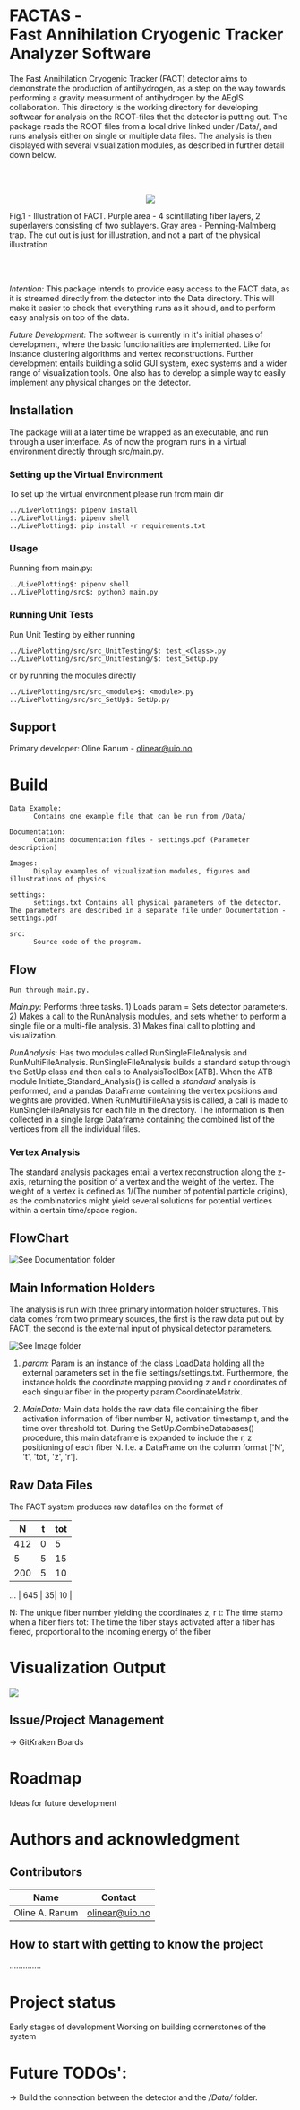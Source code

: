# FACTAS - <br> Fast Annihilation Cryogenic Tracker Analyzer Software

The Fast Annihilation Cryogenic Tracker (FACT) detector aims to demonstrate the production of antihydrogen, as a step on the way towards performing a gravity measurment of antihydrogen by the AEgIS collaboration. This directory is the working directory for developing softwear for analysis on the ROOT-files that the detector is putting out. The package reads the ROOT files from a local drive linked under /Data/, and runs analysis either on single or multiple data files. The analysis is then displayed with several visualization modules, as described in further detail down below. 

<br> <br>
<p align="center">
  <img src="Images/Figures/General_layout.png">
   <figcaption>Fig.1 - Illustration of FACT. Purple area - 4 scintillating fiber layers, 2 superlayers consisting of two sublayers. Gray area - Penning-Malmberg trap. The cut out is just for illustration, and not a part of the physical illustration</figcaption>
</p>

<br> <br>

_Intention:_ This package intends to provide easy access to the FACT data, as it is streamed directly from the detector into the Data directory. This will make it easier to check that everything runs as it should, and to perform easy analysis on top of the data.

_Future Development:_ The softwear is currently in it's initial phases of development, where the basic functionalities are implemented. Like for instance clustering algorithms and vertex reconstructions. Further development entails building a solid GUI system, exec systems and a wider range of visualization tools. One also has to develop a simple way to easily implement any physical changes on the detector. 

## Installation

The package will at a later time be wrapped as an executable, and run through a user interface. 
As of now the program runs in a virtual environment directly through src/main.py.

### Setting up the Virtual Environment
To set up the virtual environment please run from main dir

    ../LivePlotting$: pipenv install
    ../LivePlotting$: pipenv shell 
    ../LivePlotting$: pip install -r requirements.txt
  

### Usage
Running from main.py:
    
    ../LivePlotting$: pipenv shell
    ../LivePlotting/src$: python3 main.py



### Running Unit Tests
Run Unit Testing by either running 

    ../LivePlotting/src/src_UnitTesting/$: test_<Class>.py
    ../LivePlotting/src/src_UnitTesting/$: test_SetUp.py

or by running the modules directly

    ../LivePlotting/src/src_<module>$: <module>.py
    ../LivePlotting/src/src_SetUp$: SetUp.py


## Support 
Primary developer: Oline Ranum - olinear@uio.no

# Build

    Data_Example:
          Contains one example file that can be run from /Data/
    
    Documentation:
          Contains documentation files - settings.pdf (Parameter description)
    
    Images:
          Display examples of vizualization modules, figures and illustrations of physics
        
    settings: 
          settings.txt Contains all physical parameters of the detector. The parameters are described in a separate file under Documentation - settings.pdf
        
    src:        
          Source code of the program. 


        
        


## Flow

    Run through main.py.

*Main.py*: Performs three tasks. 1) Loads param = Sets detector parameters. 2) Makes a call to the RunAnalysis modules, and sets whether to perform a single file or a multi-file analysis. 3) Makes final call to plotting and visualization.

*RunAnalysis*: Has two modules called RunSingleFileAnalysis and RunMultiFileAnalysis. RunSingleFileAnalysis builds a standard setup through the SetUp class and then calls to AnalysisToolBox [ATB]. When the ATB module Initiate_Standard_Analysis() is called a _standard_ analysis is performed, and a pandas DataFrame containing the vertex positions and weights are provided. When RunMultiFileAnalysis is called, a call is made to RunSingleFileAnalysis for each file in the directory. The information is then collected in a single large Dataframe containing the combined list of the vertices from all the individual files. 

### Vertex Analysis 
The standard analysis packages entail a vertex reconstruction along the z-axis, returning the position of a vertex and the weight of the vertex. 
The weight of a vertex is defined as 1/(The number of potential particle origins), as the combinatorics might yield several solutions for potential vertices within a certain time/space region. 

## FlowChart
![See Documentation folder](Documentation/ProgramFlowChart.gif)

## Main Information Holders
The analysis is run with three primary information holder structures. This data comes from two primeary sources, the first is the raw data put out by FACT, the second is the external input of physical detector parameters. 

![See Image folder](Images/DataUnitChart.gif )

1. *param:* Param is an instance of the class LoadData holding all the external parameters set in the file settings/settings.txt. Furthermore, the instance holds the coordinate mapping providing z and r coordinates of each singular fiber in the property param.CoordinateMatrix. 
        
2. *MainData:* Main data holds the raw data file containing the fiber activation information of fiber number N, activation timestamp t, and the time over threshold tot. During the SetUp.CombineDatabases() procedure, this main dataframe is expanded to include the r, z positioning of each fiber N. I.e. a DataFrame on the column format ['N', 't', 'tot', 'z', 'r'].




## Raw Data Files
The FACT system produces raw datafiles on the format of

| **N**   | **t** | **tot** |
|-----|---|-----|
| 412 | 0 | 5   |
| 5   | 5 | 15  |
| 200 | 5 | 10  |
...
| 645 | 35| 10  |


N: The unique fiber number yielding the coordinates z, r
t: The time stamp when a fiber fiers 
tot: The time the fiber stays activated after a fiber has fiered, proportional to the incoming energy of the fiber

# Visualization Output
![](Images/test_gif.gif)


## Issue/Project Management
-> GitKraken Boards


# Roadmap
Ideas for future development

# Authors and acknowledgment

## Contributors 
| **Name**   | **Contact** |
|-----|---|
| Oline A. Ranum | olinear@uio.no | 
    
    
## How to start with getting to know the project 
..............

# Project status
Early stages of development 
Working on building cornerstones of the system 


# Future TODOs':
 -> Build the connection between the detector and the _/Data/_ folder. 
